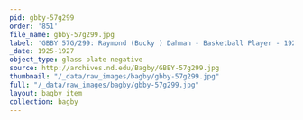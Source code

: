 ```yaml
---
pid: gbby-57g299
order: '851'
file_name: gbby-57g299.jpg
label: 'GBBY 57G/299: Raymond (Bucky ) Dahman - Basketball Player - 1925-1927'
_date: 1925-1927
object_type: glass plate negative
source: http://archives.nd.edu/Bagby/GBBY-57g299.jpg
thumbnail: "/_data/raw_images/bagby/gbby-57g299.jpg"
full: "/_data/raw_images/bagby/gbby-57g299.jpg"
layout: bagby_item
collection: bagby
---
```

